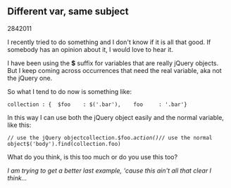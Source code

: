 <article><h2>Different var, same subject</h2><time><span class="day">28</span><span class="month">4</span><span class="year">2011</span></time><p>I recently tried to do something and I don't know if it is all that good. If somebody has an opinion about it, I would love to hear it.</p><p>I have been using the <strong>$</strong> suffix for variables that are really jQuery objects. But I keep coming across occurrences that need the real variable, aka not the jQuery one.</p><p>So what I tend to do now is something like:</p><pre><code>collection : {	$foo	: $('.bar'),	foo		: '.bar'}</code></pre><p>In this way I can use both the jQuery object easily and the normal variable, like this:</p><pre><code>// use the jQuery objectcollection.$foo.<em>action()</em>// use the normal object$('body').find(collection.foo)</code></pre><p>What do you think, is this too much or do you use this too?</p><p><em>I am trying to get a better last example, 'cause this ain't all that clear I think...</em></p></article>